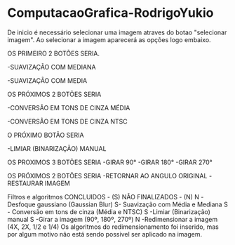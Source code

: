 # ComputacaoGrafica-RodrigoYukio
   De inicio é necessário selecionar uma imagem atraves do botao "selecionar imagem".
   Ao selecionar a imagem aparecerá as opções logo embaixo.
   
   
   OS PRIMEIRO 2 BOTÕES SERIA.
   
   -SUAVIZAÇÃO COM MEDIANA
   
   -SUAVIZAÇÃO COM MEDIA
   
   OS PRÓXIMOS 2 BOTÕES SERIA
   
   
   -CONVERSÃO EM TONS DE CINZA MÉDIA
   
   -CONVERSÃO EM TONS DE CINZA NTSC
   
   
   O PRÓXIMO BOTÃO SERIA
   
   -LIMIAR (BINARIZAÇÃO) MANUAL
   
   OS PROXIMOS 3 BOTÕES SERIA
   -GIRAR 90°
   -GIRAR 180°
   -GIRAR 270°
   
   OS PRÓXIMOS 2 BOTÕES SERIA
   -RETORNAR AO ANGULO ORIGINAL
   -RESTAURAR IMAGEM
   
   Filtros e algoritmos 
   CONCLUIDOS - (S) 
   NÃO FINALIZADOS - (N)
    N -Desfoque gaussiano (Gaussian Blur)
    S- Suavização com Média e Mediana
    S - Conversão em tons de cinza (Média e NTSC)
    S -Limiar (Binarização) manual
    S -Girar a imagem (90º, 180º, 270º)
    N -Redimensionar a imagem (4X, 2X, 1/2 e 1/4)
    Os algoritmos do redimensionamento foi inserido, mas por algum motivo não está sendo possivel
    ser aplicado na imagem.
